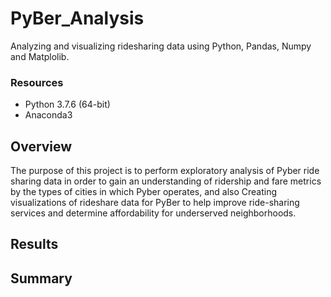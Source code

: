 # PyBer_Analysis
Analyzing and visualizing ridesharing data using Python, Pandas, Numpy and Matplolib.

### Resources

  - Python 3.7.6 (64-bit)
  - Anaconda3 

## Overview

The purpose of this project is to perform exploratory analysis of Pyber ride sharing data in order to gain an understanding of ridership and fare metrics by the types of cities in which Pyber operates, and also Creating visualizations of rideshare data for PyBer to help improve ride-sharing services and determine affordability for underserved neighborhoods.

## Results

## Summary

